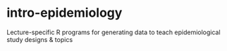 # intro-epidemiology
Lecture-specific R programs for generating data to teach epidemiological study designs &amp; topics
